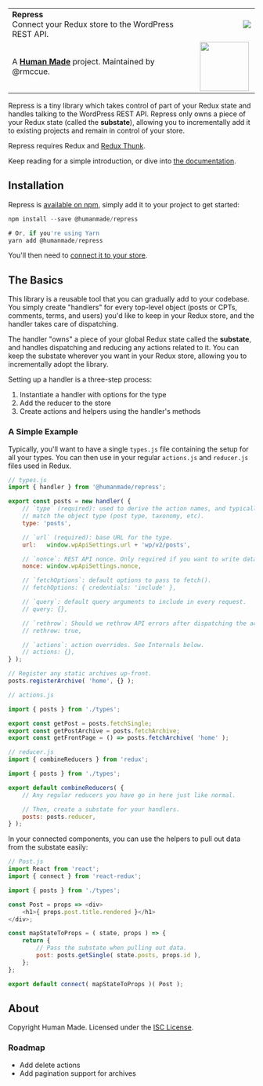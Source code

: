 <table width="100%">
	<tr>
		<td align="left" width="70%">
			<strong>Repress</strong><br />
			Connect your Redux store to the WordPress REST API.
		</td>
		<td align="right" width="20%">
			<a href="https://www.npmjs.com/package/@humanmade/repress"><img src="https://img.shields.io/npm/v/@humanmade/repress.svg" /></a>
		</td>
	</tr>
	<tr>
		<td>
			A <strong><a href="https://hmn.md/">Human Made</a></strong> project. Maintained by @rmccue.
		</td>
		<td align="center">
			<img src="https://hmn.md/content/themes/hmnmd/assets/images/hm-logo.svg" width="100" />
		</td>
	</tr>
</table>

Repress is a tiny library which takes control of part of your Redux state and handles talking to the WordPress REST API. Repress only owns a piece of your Redux state (called the **substate**), allowing you to incrementally add it to existing projects and remain in control of your store.

Repress requires Redux and [Redux Thunk](https://github.com/gaearon/redux-thunk).

Keep reading for a simple introduction, or dive into [the documentation](docs/README.md).


## Installation

Repress is [available on npm](https://www.npmjs.com/package/@humanmade/repress), simply add it to your project to get started:

```js
npm install --save @humanmade/repress

# Or, if you're using Yarn
yarn add @humanmade/repress
```

You'll then need to [connect it to your store](docs/start.md).


## The Basics

This library is a reusable tool that you can gradually add to your codebase. You simply create "handlers" for every top-level object (posts or CPTs, comments, terms, and users) you'd like to keep in your Redux store, and the handler takes care of dispatching.

The handler "owns" a piece of your global Redux state called the **substate**, and handles dispatching and reducing any actions related to it. You can keep the substate wherever you want in your Redux store, allowing you to incrementally adopt the library.

Setting up a handler is a three-step process:

1. Instantiate a handler with options for the type
2. Add the reducer to the store
3. Create actions and helpers using the handler's methods


### A Simple Example

Typically, you'll want to have a single `types.js` file containing the setup for all your types. You can then use in your regular `actions.js` and `reducer.js` files used in Redux.

```js
// types.js
import { handler } from '@humanmade/repress';

export const posts = new handler( {
	// `type` (required): used to derive the action names, and typically should
	// match the object type (post type, taxonomy, etc).
	type: 'posts',

	// `url` (required): base URL for the type.
	url:   window.wpApiSettings.url + 'wp/v2/posts',

	// `nonce`: REST API nonce. Only required if you want to write data.
	nonce: window.wpApiSettings.nonce,

	// `fetchOptions`: default options to pass to fetch().
	// fetchOptions: { credentials: 'include' },

	// `query`: default query arguments to include in every request.
	// query: {},

	// `rethrow`: Should we rethrow API errors after dispatching the action? See Actions below.
	// rethrow: true,

	// `actions`: action overrides. See Internals below.
	// actions: {},
} );

// Register any static archives up-front.
posts.registerArchive( 'home', {} );
```

```js
// actions.js

import { posts } from './types';

export const getPost = posts.fetchSingle;
export const getPostArchive = posts.fetchArchive;
export const getFrontPage = () => posts.fetchArchive( 'home' );
```

```js
// reducer.js
import { combineReducers } from 'redux';

import { posts } from './types';

export default combineReducers( {
	// Any regular reducers you have go in here just like normal.

	// Then, create a substate for your handlers.
	posts: posts.reducer,
} );
```

In your connected components, you can use the helpers to pull out data from the substate easily:

```js
// Post.js
import React from 'react';
import { connect } from 'react-redux';

import { posts } from './types';

const Post = props => <div>
	<h1>{ props.post.title.rendered }</h1>
</div>;

const mapStateToProps = ( state, props ) => {
	return {
		// Pass the substate when pulling out data.
		post: posts.getSingle( state.posts, props.id ),
	};
};

export default connect( mapStateToProps )( Post );
```


## About

Copyright Human Made. Licensed under the [ISC License](LICENSE.md).

### Roadmap

* Add delete actions
* Add pagination support for archives
